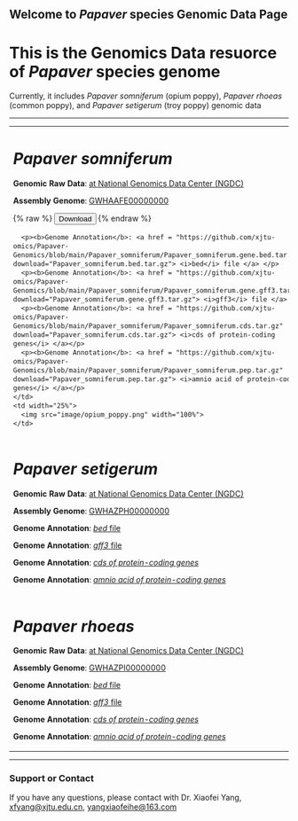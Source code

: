 ## Welcome to _Papaver_ species Genomic Data Page

# This is the Genomics Data resuorce of _Papaver_ species genome

Currently, it includes _Papaver somniferum_ (opium poppy), _Papaver rhoeas_ (common poppy), and _Papaver setigerum_ (troy poppy) genomic data

---
<div>
<table border="0">
  <tr>
    <td width="75%">
      <h1><i>Papaver somniferum</i></h1>
      <p><b>Genomic Raw Data</b>: <a href = "https://bigd.big.ac.cn"> at National Genomics Data Center (NGDC)</a></p>
      <p><b>Assembly Genome</b>: <a href = "https://bigd.big.ac.cn"> GWHAAFE00000000 </a></p>

{% raw %}
<button onclick="window.open('https://github.com/xjtu-omics/Papaver-Genomics/blob/main/Papaver_somniferum/Papaver_somniferum.gene.bed.tar.gz')">Download</button>
{% endraw %}

      <p><b>Genome Annotation</b>: <a href = "https://github.com/xjtu-omics/Papaver-Genomics/blob/main/Papaver_somniferum/Papaver_somniferum.gene.bed.tar.gz" download="Papaver_somniferum.bed.tar.gz"> <i>bed</i> file </a> </p>
      <p><b>Genome Annotation</b>: <a href = "https://github.com/xjtu-omics/Papaver-Genomics/blob/main/Papaver_somniferum/Papaver_somniferum.gene.gff3.tar.gz" download="Papaver_somniferum.gene.gff3.tar.gz"> <i>gff3</i> file </a> </p>
      <p><b>Genome Annotation</b>: <a href = "https://github.com/xjtu-omics/Papaver-Genomics/blob/main/Papaver_somniferum/Papaver_somniferum.cds.tar.gz" download="Papaver_somniferum.cds.tar.gz"> <i>cds of protein-coding genes</i> </a></p>
      <p><b>Genome Annotation</b>: <a href = "https://github.com/xjtu-omics/Papaver-Genomics/blob/main/Papaver_somniferum/Papaver_somniferum.pep.tar.gz" download="Papaver_somniferum.pep.tar.gz"> <i>amnio acid of protein-coding genes</i> </a></p>
    </td>
    <td width="25%">
      <img src="image/opium_poppy.png" width="100%">
    </td>
  </tr>
  
  <tr>
    <td width="75%">
      <h1><i>Papaver setigerum</i></h1>
      <p><b>Genomic Raw Data</b>: <a href = "https://bigd.big.ac.cn"> at National Genomics Data Center (NGDC)</a></p>
      <p><b>Assembly Genome</b>: <a href = "https://bigd.big.ac.cn"> GWHAZPH00000000 </a></p>
      <p><b>Genome Annotation</b>: <a href = "https://github.com/xjtu-omics/Papaver-Genomics/blob/main/Papaver_setigerum/Papaver_setigerum.gene.bed.tar.gz" download="Papaver_setigerum.gene.bed.tar.gz"> <i>bed</i> file </a> </p>
      <p><b>Genome Annotation</b>: <a href = "https://github.com/xjtu-omics/Papaver-Genomics/blob/main/Papaver_setigerum/Papaver_setigerum.gene.gff3.tar.gz" download="Papaver_setigerum.gene.gff3.tar.gz"> <i>gff3</i> file </a> </p>
      <p><b>Genome Annotation</b>: <a href = "https://github.com/xjtu-omics/Papaver-Genomics/blob/main/Papaver_setigerum/Papaver_setigerum.cds.tar.gz" download="Papaver_setigerum.cds.tar.gz"> <i>cds of protein-coding genes</i> </a></p>
      <p><b>Genome Annotation</b>: <a href = "https://github.com/xjtu-omics/Papaver-Genomics/blob/main/Papaver_setigerum/Papaver_setigerum.pep.tar.gz" download="Papaver_setigerum.pep.tar.gz"> <i>amnio acid of protein-coding genes</i> </a></p>
    </td>
    <td width="25%">
      <img src="image/setigerum.png" width="100%">
    </td>
  </tr>
  <tr>
    <td width="75%">
      <h1><i>Papaver rhoeas</i></h1>
      <p><b>Genomic Raw Data</b>: <a href = "https://bigd.big.ac.cn"> at National Genomics Data Center (NGDC)</a></p>
      <p><b>Assembly Genome</b>: <a href = "https://bigd.big.ac.cn"> GWHAZPI00000000 </a></p>
      <p><b>Genome Annotation</b>: <a href = "https://github.com/xjtu-omics/Papaver-Genomics/blob/main/Papaver_rhoeas/Papaver_rhoeas.gene.bed.tar.gz" download="Papaver_rhoeas.gene.bed.tar.gz"> <i>bed</i> file </a> </p>
      <p><b>Genome Annotation</b>: <a href = "https://github.com/xjtu-omics/Papaver-Genomics/blob/main/Papaver_rhoeas/Papaver_rhoeas.gene.gff3.tar.gz" download="Papaver_rhoeas.gene.gff3.tar.gz"> <i>gff3</i> file </a> </p>
      <p><b>Genome Annotation</b>: <a href = "https://github.com/xjtu-omics/Papaver-Genomics/blob/main/Papaver_rhoeas/Papaver_rhoeas.cds.tar.gz" download="Papaver_rhoeas.cds.tar.gz"> <i>cds of protein-coding genes</i> </a></p>
      <p><b>Genome Annotation</b>: <a href = "https://github.com/xjtu-omics/Papaver-Genomics/blob/main/Papaver_rhoeas/Papaver_rhoeas.pep.tar.gz" download="Papaver_rhoeas.pep.tar.gz"> <i>amnio acid of protein-coding genes</i> </a></p>
    </td>
    <td width="25%">
      <img src="image/rhoeas.png" width="100%">
    </td>
  </tr>
</table>
</div>


---
### Support or Contact
If you have any questions, please contact with Dr. Xiaofei Yang, [xfyang@xjtu.edu.cn](xfyang@xjtu.edu.cn), [yangxiaofeihe@163.com](yangxiaofeihe@163.com)
